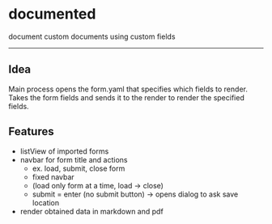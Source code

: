 # documented

document custom documents using custom fields

---
## Idea
Main process opens the form.yaml that specifies which fields to render.
Takes the form fields and sends it to the render to render the specified fields.

## Features
- listView of imported forms
- navbar for form title and actions 
	- ex. load, submit, close form 
	- fixed navbar
	- (load only form at a time, load -> close)
	- submit = enter (no submit button) -> opens dialog to ask save location
- render obtained data in markdown and pdf 


